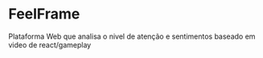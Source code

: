 # FeelFrame
Plataforma Web que analisa o nivel de atenção e sentimentos baseado em video de react/gameplay
